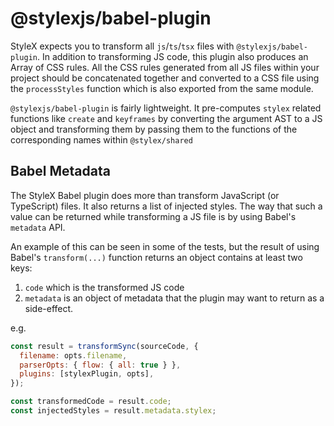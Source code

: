 # @stylexjs/babel-plugin

StyleX expects you to transform all `js`/`ts`/`tsx` files with `@stylexjs/babel-plugin`.
In addition to transforming JS code, this plugin also produces an Array of CSS rules. All the CSS rules
generated from all JS files within your project should be concatenated together and converted to a CSS
file using the `processStyles` function which is also exported from the same module.

`@stylexjs/babel-plugin` is fairly lightweight. It pre-computes `stylex` related functions like
`create` and `keyframes` by converting the argument AST to a JS object and transforming them
by passing them to the functions of the corresponding names within `@stylex/shared`


## Babel Metadata

The StyleX Babel plugin does more than transform JavaScript (or TypeScript) files. It also returns a list of injected styles. The way that such a value can be returned while transforming a JS file is by using Babel's `metadata` API.

An example of this can be seen in some of the tests, but the result of using Babel's `transform(...)` function returns an object contains at least two keys:

1. `code` which is the transformed JS code
2. `metadata` is an object of metadata that the plugin may want to return as a side-effect.

e.g.

```js
const result = transformSync(sourceCode, {
  filename: opts.filename,
  parserOpts: { flow: { all: true } },
  plugins: [stylexPlugin, opts],
});

const transformedCode = result.code;
const injectedStyles = result.metadata.stylex;
```
